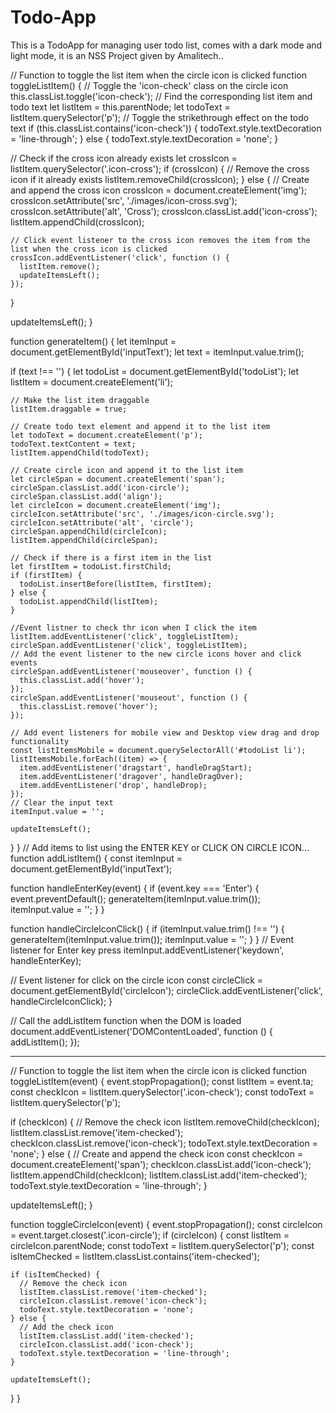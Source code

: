 # Todo-App
This is a TodoApp for managing user todo list, comes with a dark mode and light mode, it is an NSS Project given by Amalitech..




// Function to toggle the list item when the circle icon is clicked
function toggleListItem() {
  // Toggle the 'icon-check' class on the circle icon
  this.classList.toggle('icon-check');
  // Find the corresponding list item and todo text
  let listItem = this.parentNode;
  let todoText = listItem.querySelector('p');
  // Toggle the strikethrough effect on the todo text
  if (this.classList.contains('icon-check')) {
    todoText.style.textDecoration = 'line-through';
  } else {
    todoText.style.textDecoration = 'none';
  }
 

  // Check if the cross icon already exists
  let crossIcon = listItem.querySelector('.icon-cross');
  if (crossIcon) {
    // Remove the cross icon if it already exists
    listItem.removeChild(crossIcon);
  } else {
    // Create and append the cross icon
    crossIcon = document.createElement('img');
    crossIcon.setAttribute('src', './images/icon-cross.svg');
    crossIcon.setAttribute('alt', 'Cross');
    crossIcon.classList.add('icon-cross');
    listItem.appendChild(crossIcon);

    // Click event listener to the cross icon removes the item from the list when the cross icon is clicked
    crossIcon.addEventListener('click', function () {
      listItem.remove();
      updateItemsLeft();
    });
  }

  updateItemsLeft();
}

function generateItem() {
  let itemInput = document.getElementById('inputText');
  let text = itemInput.value.trim();

  if (text !== '') {
    let todoList = document.getElementById('todoList');
    let listItem = document.createElement('li');

    // Make the list item draggable
    listItem.draggable = true;

    // Create todo text element and append it to the list item
    let todoText = document.createElement('p');
    todoText.textContent = text;
    listItem.appendChild(todoText);

    // Create circle icon and append it to the list item
    let circleSpan = document.createElement('span');
    circleSpan.classList.add('icon-circle');
    circleSpan.classList.add('align');
    let circleIcon = document.createElement('img');
    circleIcon.setAttribute('src', './images/icon-circle.svg');
    circleIcon.setAttribute('alt', 'circle');
    circleSpan.appendChild(circleIcon);
    listItem.appendChild(circleSpan);

    // Check if there is a first item in the list
    let firstItem = todoList.firstChild;
    if (firstItem) {
      todoList.insertBefore(listItem, firstItem);
    } else {
      todoList.appendChild(listItem);
    }

    //Event listner to check thr icon when I click the item
    listItem.addEventListener('click', toggleListItem);
    circleSpan.addEventListener('click', toggleListItem);
    // Add the event listener to the new circle icons hover and click events
    circleSpan.addEventListener('mouseover', function () {
      this.classList.add('hover');
    });
    circleSpan.addEventListener('mouseout', function () {
      this.classList.remove('hover');
    });

    // Add event listeners for mobile view and Desktop view drag and drop functionality
    const listItemsMobile = document.querySelectorAll('#todoList li');
    listItemsMobile.forEach((item) => {
      item.addEventListener('dragstart', handleDragStart);
      item.addEventListener('dragover', handleDragOver);
      item.addEventListener('drop', handleDrop);
    });
    // Clear the input text
    itemInput.value = '';

    updateItemsLeft();
  }
}
// Add items to list using the ENTER KEY or CLICK ON CIRCLE ICON...
function addListItem() {
  const itemInput = document.getElementById('inputText');

  function handleEnterKey(event) {
    if (event.key === 'Enter') {
      event.preventDefault();
      generateItem(itemInput.value.trim());
      itemInput.value = '';
    }
  }

  function handleCircleIconClick() {
    if (itemInput.value.trim() !== '') {
      generateItem(itemInput.value.trim());
      itemInput.value = '';
    }
  }
  // Event listener for Enter key press
  itemInput.addEventListener('keydown', handleEnterKey);

  // Event listener for click on the circle icon
  const circleClick = document.getElementById('circleIcon');
  circleClick.addEventListener('click', handleCircleIconClick);
}

// Call the addListItem function when the DOM is loaded
document.addEventListener('DOMContentLoaded', function () {
  addListItem();
});



-------------------------------------------------------------------
// Function to toggle the list item when the circle icon is clicked
function toggleListItem(event) {
  event.stopPropagation();
  const listItem = event.ta;
  const checkIcon = listItem.querySelector('.icon-check');
  const todoText = listItem.querySelector('p');

  if (checkIcon) {
    // Remove the check icon
    listItem.removeChild(checkIcon);
    listItem.classList.remove('item-checked');
    checkIcon.classList.remove('icon-check');
    todoText.style.textDecoration = 'none';
  } else {
    // Create and append the check icon
    const checkIcon = document.createElement('span');
    checkIcon.classList.add('icon-check');
    listItem.appendChild(checkIcon);
    listItem.classList.add('item-checked');
    todoText.style.textDecoration = 'line-through';
  }

  updateItemsLeft();
}

function toggleCircleIcon(event) {
  event.stopPropagation();
  const circleIcon = event.target.closest('.icon-circle');
  if (circleIcon) {
    const listItem = circleIcon.parentNode;
    const todoText = listItem.querySelector('p');
    const isItemChecked = listItem.classList.contains('item-checked');

    if (isItemChecked) {
      // Remove the check icon
      listItem.classList.remove('item-checked');
      circleIcon.classList.remove('icon-check');
      todoText.style.textDecoration = 'none';
    } else {
      // Add the check icon
      listItem.classList.add('item-checked');
      circleIcon.classList.add('icon-check');
      todoText.style.textDecoration = 'line-through';
    }

    updateItemsLeft();
  }
}

